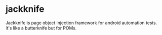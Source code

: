 # jackknife
Jackknife is page object injection framework for android automation tests. It's like a butterknife but for POMs.

